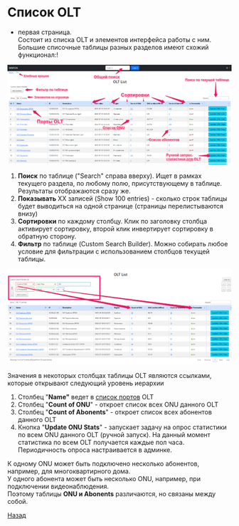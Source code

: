 # Список OLT  
- первая страница.  
Состоит из списка OLT и элементов интерфейса работы с ним. Большие списочные таблицы разных разделов имеют схожий функционал:!

![](img/Pasted%20image%2020240306024846.png)

1. **Поиск** по таблице ("Search" справа вверху). Ищет в рамках текущего раздела, по любому полю, присутствующему в таблице. Результаты отображаются сразу же.
2. **Показывать** ХХ записей (Show 100 entries) - сколько строк таблицы будет выводиться на одной странице (страницы перелистываются внизу)
3. **Сортировки** по каждому столбцу. Клик по заголовку столбца активирует сортировку, второй клик инвертирует сортировку в обратную сторону.
4. **Фильтр** по таблице (Custom Search Builder). Можно собирать любое условие для фильтрации с использованием столбцов текущей таблицы.

![](img/Pasted%20image%2020240306030137.png)

Значения в некоторых столбцах таблицы OLT являются ссылками, которые открывают следующий уровень иерархии

1. Столбец "**Name"** ведет в [список портов](3.%20Список%20портов.md) OLT
2. Столбец "**Count of ONU**" - откроет список всех ONU данного OLT
3. Столбец "**Count of Abonents**" - откроет список всех абонентов данного OLT
4. Кнопка "**Update ONU Stats**" - запускает задачу на опрос статистики по всем ONU данного OLT (ручной запуск). На данный момент статистика по всем OLT получается каждые пол часа. Периодичность опроса настраивается в админке.

К одному ONU может быть подключено несколько абонентов, например, для многоквартирного дома.  
У одного абонента может быть несколько ONU, например, при подключении видеонаблюдения.  
Поэтому таблицы **ONU и Abonents** различаются, но связаны между собой.



[Назад](readme.md)

